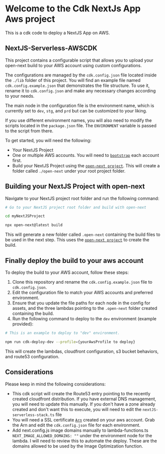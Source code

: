 # Welcome to the Cdk NextJs App Aws project

This is a cdk code to deploy a NextJS App on AWS.

## NextJS-Serverless-AWSCDK

This project contains a configurable script that allows you to upload your open-next build to your AWS account using custom configurations.

The configurations are managed by the `cdk.config.json` file located inside the `./lib` folder of this project. You will find an example file named `cdk.config.example.json` that demonstrates the file structure. To use it, rename it to `cdk.config.json` and make any necessary changes according to your needs.

The main node in the configuration file is the environment name, which is currently set to `dev`, `stg`, and `prd` but can be customized to your liking.

If you use different environment names, you will also need to modify the scripts located in the `package.json` file. The `ENVIRONMENT` variable is passed to the script from there.

To get started, you will need the following:

- Your NextJS Project
- One or multiple AWS accounts. You will need to [`bootstrap`](https://docs.aws.amazon.com/cdk/v2/guide/bootstrapping.html) each account first.
- Build your NextJS Project using the [`open-next project`](https://github.com/serverless-stack/open-next). This will create a folder called `./open-next` under your root project folder.

## Building your NextJS Project with open-next

Navigate to your NextJS project root folder and run the following command:

```bash
# Go to your NextJS project root folder and build with open-next

cd myNextJSProject

npx open-next@latest build
```

This will generate a new folder called `.open-next` containing the build files to be used in the next step. This uses the [`open-next project`](https://github.com/serverless-stack/open-next) to create the build.

## Finally deploy the build to your aws account

To deploy the build to your AWS account, follow these steps:

1. Clone this repository and rename the `cdk.config.example.json` file to `cdk.config.json`.
1. Edit the configuration file to match your AWS accounts and preferred environment.
1. Ensure that you update the file paths for each node in the config for assets, and the three lambdas pointing to the `.open-next` folder created containing the build.
1. Run the following command to deploy to the `dev` environment (example provided):

```bash
# This is an example to deploy to "dev" environment.

npm run cdk-deploy-dev --profile={yourAwsProfile to deploy}
```

This will create the lambdas, cloudfront configuration, s3 bucket behaviors, and route53 configuration.

## Considerations

Please keep in mind the following considerations:

- This cdk script will create the Route53 entry pointing to the recently created cloudfront distribution. If you have external DNS management, you will need to update this manually. If you don't have a zone already created and don't want this to execute, you will need to edit the `nextJS-serverless-stack.ts` file
- You will need a SSL certificate [`Arn`](https://console.aws.amazon.com/acm/) created on your aws account. Grab the Arn and edit the `cdk.config.json` file for each environment.
- Add next.config.js image domains manually to lambda-functions.ts `NEXT_IMAGE_ALLOWED_DOMAINS: ""` under the environment node for the lambda. I will need to review this to automate the deploy. These are the domains allowed to be used by the Image Optimization function.
